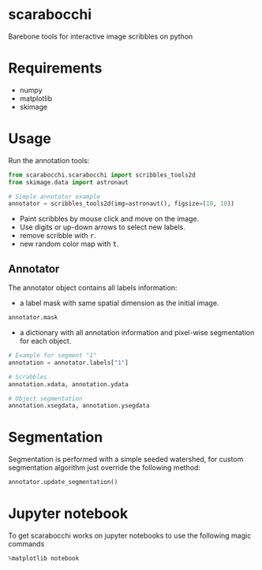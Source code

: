 # scarabocchi
Barebone tools for interactive image scribbles on python

# Requirements
- numpy
- matplotlib
- skimage

# Usage 

Run the annotation tools:
```python
from scarabocchi.scarabocchi import scribbles_tools2d
from skimage.data import astronaut

# Simple annotator example
annotator = scribbles_tools2d(img=astronaut(), figsize=(10, 10))
```

 - Paint scribbles by mouse click and move on the image.
 - Use digits or up-down arrows to select new labels.
 - remove scribble with <kbd>r</kbd>.
 - new random color map with <kbd>t</kbd>.
 
 ## Annotator 
 The annotator object contains all labels information:
 
- a label mask with same spatial dimension as the initial image.
 ```python
annotator.mask
```
- a dictionary with all annotation information and pixel-wise segmentation for each object.
 ```python
 # Example for segment "1"
annotation = annotator.labels["1"]

# Scrabbles 
annotation.xdata, annotation.ydata

# Object segmentation
annotation.xsegdata, annotation.ysegdata
```

# Segmentation

Segmentation is performed with a simple seeded watershed,
 for custom segmentation algorithm just override the following method:
 ```python
annotator.update_segmentation() 
```

# Jupyter notebook
To get scarabocchi works on jupyter notebooks to use the following magic commands
 ```python
%matplotlib notebook
```

